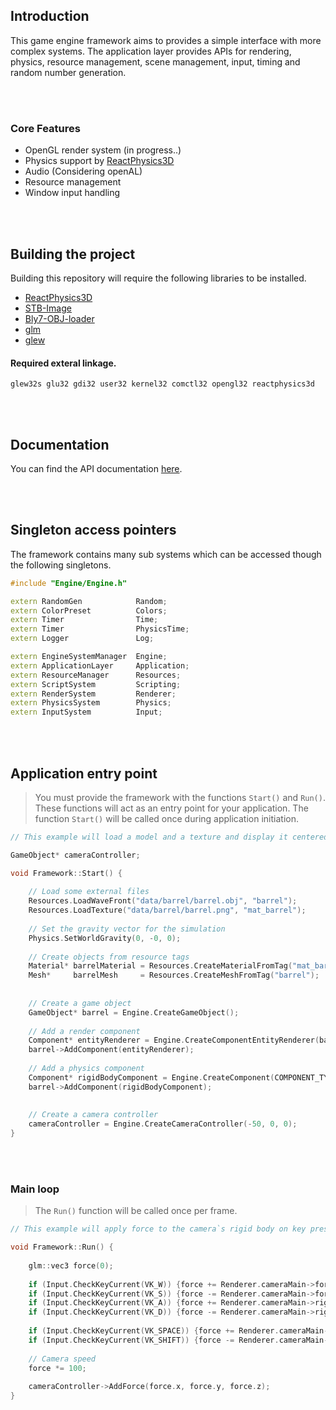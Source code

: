 ## Introduction

This game engine framework aims to provides a simple interface with more complex systems. The application layer provides APIs for rendering, physics, resource management, scene management, input, timing and random number generation. 


<br><br/>
### Core Features
- OpenGL render system  (in progress..)
- Physics support by <a href="https://github.com/DanielChappuis/reactphysics3d">ReactPhysics3D</a>⁭
- ⁯⁮⁭Audio (Considering openAL)
- Resource management
- Window input handling


<br><br/>
##  Building the project

Building this repository will require the following libraries to be installed.
* <a href="https://github.com/DanielChappuis/reactphysics3d">ReactPhysics3D</a>⁭
* <a href="https://github.com/nothings/stb">STB-Image</a>⁭
* <a href="https://github.com/Bly7/OBJ-Loader">Bly7-OBJ-loader</a>⁭
* <a href="https://github.com/Groovounet/glm">glm</a>⁭
* <a href="https://github.com/nigels-com/glew">glew</a>⁭

#### Required exteral linkage.
```
glew32s glu32 gdi32 user32 kernel32 comctl32 opengl32 reactphysics3d
```


<br><br/>
## Documentation
You can find the API documentation <a href="https://github.com/RetroBytes32/GameEngine-Framework/wiki">here</a>⁭.


<br><br/>
## Singleton access pointers
The framework contains many sub systems which can be accessed though the following singletons.


```c++
#include "Engine/Engine.h"

extern RandomGen            Random;
extern ColorPreset          Colors;
extern Timer                Time;
extern Timer                PhysicsTime;
extern Logger               Log;

extern EngineSystemManager  Engine;
extern ApplicationLayer     Application;
extern ResourceManager      Resources;
extern ScriptSystem         Scripting;
extern RenderSystem         Renderer;
extern PhysicsSystem        Physics;
extern InputSystem          Input;
```


<br><br/>
## Application entry point
> You must provide the framework with the functions `Start()` and `Run()`. These functions will act as an entry point for your application.
> The function `Start()` will be called once during application initiation.

```c++
// This example will load a model and a texture and display it centered on screen.

GameObject* cameraController;

void Framework::Start() {
    
    // Load some external files
    Resources.LoadWaveFront("data/barrel/barrel.obj", "barrel");
    Resources.LoadTexture("data/barrel/barrel.png", "mat_barrel");
    
    // Set the gravity vector for the simulation
    Physics.SetWorldGravity(0, -0, 0);
    
    // Create objects from resource tags
    Material* barrelMaterial = Resources.CreateMaterialFromTag("mat_barrel");
    Mesh*     barrelMesh     = Resources.CreateMeshFromTag("barrel");
    
    
    // Create a game object
    GameObject* barrel = Engine.CreateGameObject();
    
    // Add a render component
    Component* entityRenderer = Engine.CreateComponentEntityRenderer(barrelMesh, barrelMaterial);
    barrel->AddComponent(entityRenderer);
    
    // Add a physics component
    Component* rigidBodyComponent = Engine.CreateComponent(COMPONENT_TYPE_RIGIDBODY);
    barrel->AddComponent(rigidBodyComponent);
    
    
    // Create a camera controller
    cameraController = Engine.CreateCameraController(-50, 0, 0);
}
```

<br><br/>
### Main loop
> The `Run()` function will be called once per frame.

```c++
// This example will apply force to the camera`s rigid body on key presses.

void Framework::Run() {
    
    glm::vec3 force(0);
    
    if (Input.CheckKeyCurrent(VK_W)) {force += Renderer.cameraMain->forward;}
    if (Input.CheckKeyCurrent(VK_S)) {force -= Renderer.cameraMain->forward;}
    if (Input.CheckKeyCurrent(VK_A)) {force += Renderer.cameraMain->right;}
    if (Input.CheckKeyCurrent(VK_D)) {force -= Renderer.cameraMain->right;}
    
    if (Input.CheckKeyCurrent(VK_SPACE)) {force += Renderer.cameraMain->up;}
    if (Input.CheckKeyCurrent(VK_SHIFT)) {force -= Renderer.cameraMain->up;}
    
    // Camera speed
    force *= 100;
    
    cameraController->AddForce(force.x, force.y, force.z);
}
```
